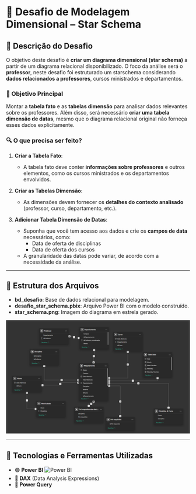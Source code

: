 # 🌟 Desafio de Modelagem Dimensional – Star Schema

## 📝 Descrição do Desafio
O objetivo deste desafio é **criar um diagrama dimensional (star schema)** a partir de um diagrama relacional disponibilizado. O foco da análise será o **professor**, neste desafio foi estruturado um starschema considerando **dados relacionados a professores**, cursos ministrados e departamentos. 

### 🎯 Objetivo Principal
Montar a **tabela fato** e as **tabelas dimensão** para analisar dados relevantes sobre os professores. Além disso, será necessário **criar uma tabela dimensão de datas**, mesmo que o diagrama relacional original não forneça esses dados explicitamente.

### 🔍 O que precisa ser feito?
1. **Criar a Tabela Fato**:
   - A tabela fato deve conter **informações sobre professores** e outros elementos, como os cursos ministrados e os departamentos envolvidos.

2. **Criar as Tabelas Dimensão**:
   - As dimensões devem fornecer os **detalhes do contexto analisado** (professor, curso, departamento, etc.).

3. **Adicionar Tabela Dimensão de Datas**:
   - Suponha que você tem acesso aos dados e crie os **campos de data** necessários, como:
     - Data de oferta de disciplinas
     - Data de oferta dos cursos  
   - A granularidade das datas pode variar, de acordo com a necessidade da análise.

---

## 📂 Estrutura dos Arquivos
- **bd_desafio**: Base de dados relacional para modelagem.
- **desafio_star_schema.pbix**: Arquivo Power BI com o modelo construído.
- **star_schema.png**: Imagem do diagrama em estrela gerado.

![Star Schema](starschema.png)

---

## 🚀 Tecnologias e Ferramentas Utilizadas
- 🟢 **Power BI** ![Power BI](https://img.shields.io/badge/Power%20BI-%23F2C811.svg?style=flat&logo=powerbi&logoColor=black)  
- 🧮 **DAX** (Data Analysis Expressions)  
- 🔄 **Power Query**  
